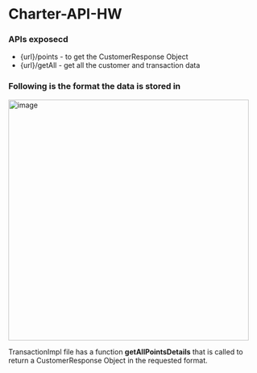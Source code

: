 # Charter-API-HW


<h3> APIs exposecd</h3> 
<ul>
<li> {url}/points - to get the CustomerResponse Object</li>
<li> {url}/getAll - get all the customer and transaction data</li>
</ul>
<h3> Following is the format the data is stored in </h3> 

<img width="477" alt="image" src="https://user-images.githubusercontent.com/44418218/200077569-5060939c-c80f-478a-843b-220dfec7f6b6.png">

<p> TransactionImpl file has a function <b>getAllPointsDetails</b> that is called to return a CustomerResponse Object in the requested format.</p>
